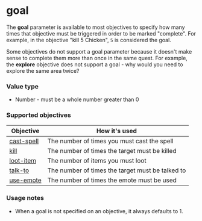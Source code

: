 # goal

The **goal** parameter is available to most objectives to specify how many times that objective must be triggered in order to be marked "complete". For example, in the objective "kill 5 Chicken", `5` is considered the goal.

Some objectives do not support a goal parameter because it doesn't make sense to complete them more than once in the same quest. For example, the **explore** objective does not support a goal - why would you need to explore the same area twice?

### Value type

* Number - must be a whole number greater than 0

### Supported objectives

| Objective | How it's used |
|---|---|
| [cast-spell](../objectives/cast-spell.md) | The number of times you must cast the spell |
| [kill](../objectives/kill.md) | The number of times the target must be killed |
| [loot-item](../objectives/loot-item.md) | The number of items you must loot |
| [talk-to](../objectives/talk-to.md) | The number of times the target must be talked to |
| [use-emote](../objectives/use-emote.md) | The number of times the emote must be used |

### Usage notes

* When a goal is not specified on an objective, it always defaults to 1.
